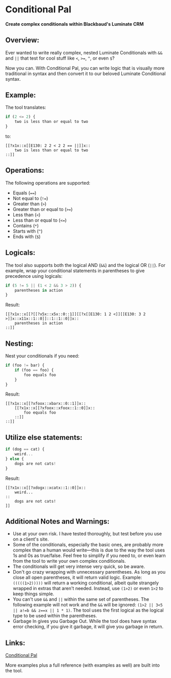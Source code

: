 # Conditional Pal
#### Create complex conditionals within Blackbaud's Luminate CRM

## Overview:
Ever wanted to write really complex, nested Luminate Conditionals with `&&` and `||` that test for cool stuff like `<`, `>=`, `^`, or even `$`?

Now you can.  With Conditional Pal, you can write logic that is visually more traditional in syntax and then convert it to our beloved Luminate Conditional syntax.

## Example:

The tool translates:

```javascript
if (2 <= 2) {
    two is less than or equal to two
}
```

to:

```
[[?x1x::x[[E130: 2 2 < 2 2 == ||]]x::
    two is less than or equal to two
::]]
```

## Operations:

The following operations are supported:

* Equals (`==`)
* Not equal to (`!=`)
* Greater than (`>`)
* Greater than or equal to (`>=`)
* Less than (`<`)
* Less than or equal to (`<=`)
* Contains (`*`)
* Starts with (`^`)
* Ends with (`$`)

## Logicals:

The tool also supports both the logical AND (`&&`) and the logical OR (`||`).  For example, wrap your conditional statements in parentheses to give precedence using logicals:

```javascript
if (5 != 5 || (1 < 2 && 3 > 2)) {
    parentheses in action
}
```

Result:

```
[[?x1x::x[[?[[?x5x::x5x::0::1]][[?x[[E130: 1 2 <]][[E130: 3 2 >]]x::x11x::1::0]]::1::1::0]]x::
    parentheses in action
::]]
```

## Nesting:

Nest your conditionals if you need:

```javascript
if (foo != bar) {
    if (foo == foo) {
        foo equals foo
    }
}
```

Result:

```
[[?x1x::x[[?xfoox::xbarx::0::1]]x::
    [[?x1x::x[[?xfoox::xfoox::1::0]]x::
        foo equals foo
    ::]]
::]]
```

## Utilize else statements:

```javascript
if (dog == cat) {
    weird...
} else {
    dogs are not cats!
}
```

Result:

```
[[?x1x::x[[?xdogx::xcatx::1::0]]x::
    weird...
::
    dogs are not cats!
]]
```

## Additional Notes and Warnings:

* Use at your own risk.  I have tested thoroughly, but test before you use on a client's site.
* Some of the conditionals, especially the basic ones, are probably more complex than a human would write—this is due to the way the tool uses 1s and 0s as true/false.  Feel free to simplify if you need to, or even learn from the tool to write your own complex conditionals.
* The conditionals will get very intense very quick, so be aware.
* Don't go crazy wrapping with unnecessary parentheses.  As long as you close all open parentheses, it will return valid logic.  Example: `(((((1>2)))))` will return a working conditional, albeit quite strangely wrapped in extras that aren't needed.  Instead, use `(1>2)` or even `1>2` to keep things simple.
* You can't use `&&` and `||` within the same set of parentheses.  The following example will not work and the `&&` will be ignored: `(1>2 || 3<5 || a!=b && z==x || 1 * 1)`.  The tool uses the first logical as the logical type to be used within the parentheses.
* Garbage In gives you Garbage Out.  While the tool does have syntax error checking, if you give it garbage, it will give you garbage in return.

## Links:

[Conditional Pal](http://eduar.de/tools/conditional/)

More examples plus a full reference (with examples as well) are built into the tool.